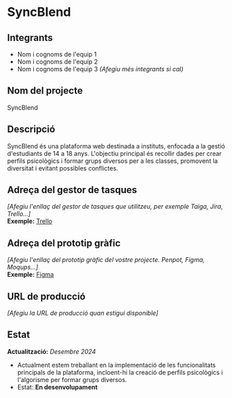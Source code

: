 # SyncBlend

## **Integrants**
- Nom i cognoms de l'equip 1
- Nom i cognoms de l'equip 2
- Nom i cognoms de l'equip 3
*(Afegiu més integrants si cal)*

## **Nom del projecte**
SyncBlend

## **Descripció**
SyncBlend és una plataforma web destinada a instituts, enfocada a la gestió d'estudiants de 14 a 18 anys. L'objectiu principal és recollir dades per crear perfils psicològics i formar grups diversos per a les classes, promovent la diversitat i evitant possibles conflictes.

## **Adreça del gestor de tasques**
*[Afegiu l'enllaç del gestor de tasques que utilitzeu, per exemple Taiga, Jira, Trello...]*  
**Exemple:** [Trello](https://trello.com/b/exemple)

## **Adreça del prototip gràfic**
*[Afegiu l'enllaç del prototip gràfic del vostre projecte. Penpot, Figma, Moqups...]*  
**Exemple:** [Figma](https://www.figma.com/file/exemple)

## **URL de producció**
*[Afegiu la URL de producció quan estigui disponible]*

## **Estat**
**Actualització:** *Desembre 2024*  
- Actualment estem treballant en la implementació de les funcionalitats principals de la plataforma, incloent-hi la creació de perfils psicològics i l'algorisme per formar grups diversos.
- Estat: **En desenvolupament**
